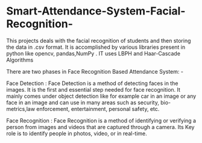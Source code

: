 # Smart-Attendance-System-Facial-Recognition-
This projects deals with the facial recognition of students and then storing the data in .csv  format. 
It is accomplished by various libraries present in python like opencv, pandas,NumPy . IT uses LBPH and Haar-Cascade Algorithms

There are two phases in Face Recognition Based Attendance System: - 

Face Detection : Face Detection is a method of detecting faces in the images. 
                 It is the first and essential step needed for face recognition. 
                 It mainly comes under object detection like for example car in an image or any face in an image and 
                 can use in many areas such as security, bio-metrics,law enforcement, entertainment, personal safety, etc. 

Face Recognition : Face Recognition is a method of identifying or verifying a person from images and videos that are captured through a camera. 
                  Its Key role is to identify people in photos, video, or in real-time.
                  
